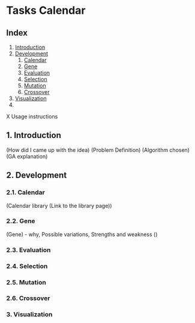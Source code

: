 # Tasks Calendar



## Index
1. [Introduction](#Introduction)
2. [Development](#Development)
    1. [Calendar](#Calendar)
    2. [Gene](#Gene)
    3. [Evaluation](#Evaluation)
    4. [Selection](#Selection)
    5. [Mutation](#Mutation)
    6. [Crossover](#Crossover)
3. [Visualization](#Visualization)
4. 

X Usage instructions
 
## 1. Introduction

(How did I came up with the idea)
(Problem Definition)
(Algorithm chosen)
(GA explanation)

## 2. Development

### 2.1. Calendar
 (Calendar library (Link to the library page))

### 2.2. Gene
 (Gene) - why, Possible variations, Strengths and weakness
()

### 2.3. Evaluation

### 2.4. Selection

### 2.5. Mutation

### 2.6. Crossover

### 3. Visualization



